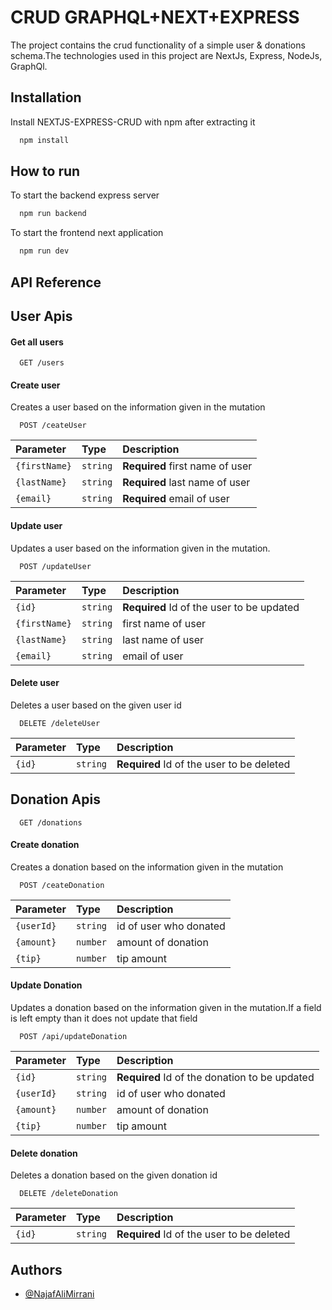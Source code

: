 # CRUD GRAPHQL+NEXT+EXPRESS

The project contains the crud functionality of a simple user & donations schema.The technologies used in this project are NextJs, Express, NodeJs, GraphQl.

## Installation

Install NEXTJS-EXPRESS-CRUD with npm after extracting it

```bash
  npm install
```

## How to run

To start the backend express server

```bash
  npm run backend
```

To start the frontend next application

```bash
  npm run dev
```

## API Reference

## User Apis

#### Get all users

```http
  GET /users
```

#### Create user

Creates a user based on the information given in the mutation

```http
  POST /ceateUser
```

| Parameter     | Type     | Description                     |
| :------------ | :------- | :------------------------------ |
| `{firstName}` | `string` | **Required** first name of user |
| `{lastName}`  | `string` | **Required** last name of user  |
| `{email}`     | `string` | **Required** email of user      |

#### Update user

Updates a user based on the information given in the mutation.

```http
  POST /updateUser
```

| Parameter     | Type     | Description                               |
| :------------ | :------- | :---------------------------------------- |
| `{id}`        | `string` | **Required** Id of the user to be updated |
| `{firstName}` | `string` | first name of user                        |
| `{lastName}`  | `string` | last name of user                         |
| `{email}`     | `string` | email of user                             |

#### Delete user

Deletes a user based on the given user id

```http
  DELETE /deleteUser
```

| Parameter | Type     | Description                               |
| :-------- | :------- | :---------------------------------------- |
| `{id}`    | `string` | **Required** Id of the user to be deleted |

## Donation Apis

```http
  GET /donations
```

#### Create donation

Creates a donation based on the information given in the mutation

```http
  POST /ceateDonation
```

| Parameter  | Type     | Description            |
| :--------- | :------- | :--------------------- |
| `{userId}` | `string` | id of user who donated |
| `{amount}` | `number` | amount of donation     |
| `{tip}`    | `number` | tip amount             |

#### Update Donation

Updates a donation based on the information given in the mutation.If a field is left empty than it does not update that field

```http
  POST /api/updateDonation
```

| Parameter  | Type     | Description                                   |
| :--------- | :------- | :-------------------------------------------- |
| `{id}`     | `string` | **Required** Id of the donation to be updated |
| `{userId}` | `string` | id of user who donated                        |
| `{amount}` | `number` | amount of donation                            |
| `{tip}`    | `number` | tip amount                                    |

#### Delete donation

Deletes a donation based on the given donation id

```http
  DELETE /deleteDonation
```

| Parameter | Type     | Description                               |
| :-------- | :------- | :---------------------------------------- |
| `{id}`    | `string` | **Required** Id of the user to be deleted |

## Authors

- [@NajafAliMirrani](https://github.com/Najaf-Mirrani)
